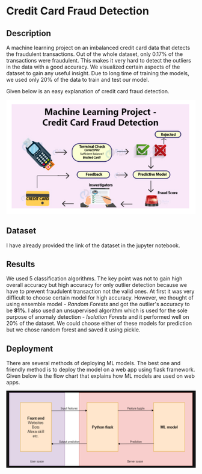 # Credit Card Fraud Detection

## Description
A machine learning project on an imbalanced credit card data that detects the fraudulent transactions. Out of the whole dataset, only 0.17% of the transactions
were fraudulent. This makes it very hard to detect the outliers in the data with a good accuracy. We visualized certain aspects of the dataset to gain any useful insight. Due to long time of training the models, we used only 20% of the data to train and test our model.

Given below is an easy explanation of credit card fraud detection.

![](images/flowchart.png)

## Dataset
I have already provided the link of the dataset in the jupyter notebook.

## Results
We used 5 classification algorithms. The key point was not to gain high overall accuracy but high accuracy for only outlier detection because we have to prevent fraudulent transaction not the valid ones. At first it was very difficult to choose certain model for high accuracy. However, we thought of using ensemble model - *Random Forests* and got the outlier's accuracy to be **81%**. I also used an unsupervised algorithm which is used for the sole purpose of anomaly detection - *Isolation Forests* and it performed well on 20% of the dataset. We could choose either of these models for prediction but we chose random forest and saved it using pickle.

## Deployment
There are several methods of deploying ML models. The best one and friendly method is to deploy the model on a web app using flask framework. Given below is the flow chart that explains how ML models are used on web apps.

![](images/deployment.png)
